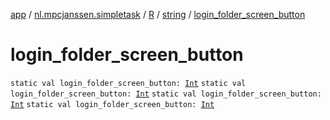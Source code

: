 [app](../../../index.md) / [nl.mpcjanssen.simpletask](../../index.md) / [R](../index.md) / [string](index.md) / [login_folder_screen_button](.)

# login_folder_screen_button

`static val login_folder_screen_button: `[`Int`](https://kotlinlang.org/api/latest/jvm/stdlib/kotlin/-int/index.html)
`static val login_folder_screen_button: `[`Int`](https://kotlinlang.org/api/latest/jvm/stdlib/kotlin/-int/index.html)
`static val login_folder_screen_button: `[`Int`](https://kotlinlang.org/api/latest/jvm/stdlib/kotlin/-int/index.html)
`static val login_folder_screen_button: `[`Int`](https://kotlinlang.org/api/latest/jvm/stdlib/kotlin/-int/index.html)